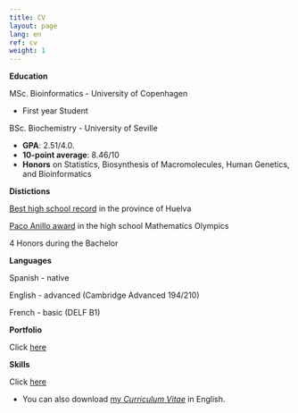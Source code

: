```yaml
---
title: CV
layout: page
lang: en
ref: cv
weight: 1
---
```


**Education**

MSc. Bioinformatics - University of Copenhagen

* First year Student 

BSc. Biochemistry - University of Seville

* **GPA**: 2.51/4.0. 
* **10-point average**: 8.46/10
* **Honors** on Statistics, Biosynthesis of Macromolecules, Human Genetics, and Bioinformatics



**Distictions**

[Best high school record](/pages/cv/best_record.html) in the province of Huelva

[Paco Anillo award](/pages/cv/olympics.html) in the high school Mathematics Olympics

4 Honors during the Bachelor

**Languages**

Spanish - native 

English - advanced (Cambridge Advanced 194/210)

French - basic (DELF B1)

**Portfolio**

Click [here](/portfolio/index.html)

**Skills**

Click [here](/skills/index.html)


* You can also download [my *Curriculum Vitae*](http://people.binf.ku.dk/rnq313/cv/CV-en.pdf) in English.

